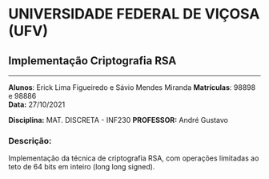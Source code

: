 # UNIVERSIDADE FEDERAL DE VIÇOSA (UFV)

## Implementação Criptografia RSA
---
**Alunos**: Erick Lima Figueiredo e Sávio Mendes Miranda
**Matrículas**: 98898 e 98886       
**Data:** 27/10/2021

**Disciplina:** MAT. DISCRETA - INF230
**PROFESSOR:** André Gustavo

### Descrição:

Implementação da técnica de criptografia RSA, com operações limitadas ao teto de 64 bits em inteiro (long long signed).


